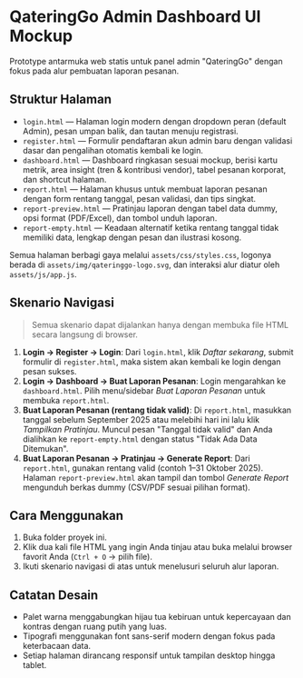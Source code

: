 # QateringGo Admin Dashboard UI Mockup

Prototype antarmuka web statis untuk panel admin "QateringGo" dengan fokus pada alur pembuatan laporan pesanan.

## Struktur Halaman

- `login.html` &mdash; Halaman login modern dengan dropdown peran (default Admin), pesan umpan balik, dan tautan menuju registrasi.
- `register.html` &mdash; Formulir pendaftaran akun admin baru dengan validasi dasar dan pengalihan otomatis kembali ke login.
- `dashboard.html` &mdash; Dashboard ringkasan sesuai mockup, berisi kartu metrik, area insight (tren & kontribusi vendor), tabel pesanan korporat, dan shortcut halaman.
- `report.html` &mdash; Halaman khusus untuk membuat laporan pesanan dengan form rentang tanggal, pesan validasi, dan tips singkat.
- `report-preview.html` &mdash; Pratinjau laporan dengan tabel data dummy, opsi format (PDF/Excel), dan tombol unduh laporan.
- `report-empty.html` &mdash; Keadaan alternatif ketika rentang tanggal tidak memiliki data, lengkap dengan pesan dan ilustrasi kosong.

Semua halaman berbagi gaya melalui `assets/css/styles.css`, logonya berada di `assets/img/qateringgo-logo.svg`, dan interaksi alur diatur oleh `assets/js/app.js`.

## Skenario Navigasi

> Semua skenario dapat dijalankan hanya dengan membuka file HTML secara langsung di browser.

1. **Login → Register → Login**: Dari `login.html`, klik *Daftar sekarang*, submit formulir di `register.html`, maka sistem akan kembali ke login dengan pesan sukses.
2. **Login → Dashboard → Buat Laporan Pesanan**: Login mengarahkan ke `dashboard.html`. Pilih menu/sidebar *Buat Laporan Pesanan* untuk membuka `report.html`.
3. **Buat Laporan Pesanan (rentang tidak valid)**: Di `report.html`, masukkan tanggal sebelum September 2025 atau melebihi hari ini lalu klik *Tampilkan Pratinjau*. Muncul pesan "Tanggal tidak valid" dan Anda dialihkan ke `report-empty.html` dengan status "Tidak Ada Data Ditemukan".
4. **Buat Laporan Pesanan → Pratinjau → Generate Report**: Dari `report.html`, gunakan rentang valid (contoh 1–31 Oktober 2025). Halaman `report-preview.html` akan tampil dan tombol *Generate Report* mengunduh berkas dummy (CSV/PDF sesuai pilihan format).

## Cara Menggunakan

1. Buka folder proyek ini.
2. Klik dua kali file HTML yang ingin Anda tinjau atau buka melalui browser favorit Anda (`Ctrl + O` &rarr; pilih file).
3. Ikuti skenario navigasi di atas untuk menelusuri seluruh alur laporan.

## Catatan Desain

- Palet warna menggabungkan hijau tua kebiruan untuk kepercayaan dan kontras dengan ruang putih yang luas.
- Tipografi menggunakan font sans-serif modern dengan fokus pada keterbacaan data.
- Setiap halaman dirancang responsif untuk tampilan desktop hingga tablet.
